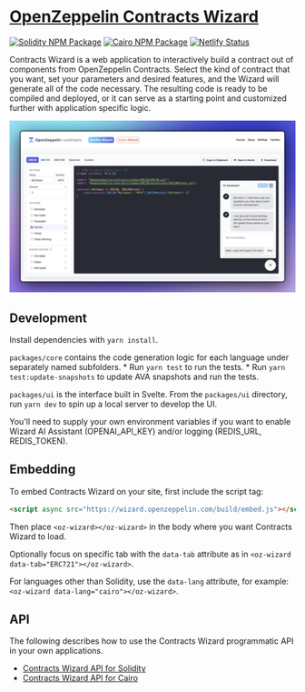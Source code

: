 # [OpenZeppelin Contracts Wizard](https://wizard.openzeppelin.com)

[![Solidity NPM Package](https://img.shields.io/npm/v/@openzeppelin/wizard?color=%234e5de4&label=%40openzeppelin%2Fwizard)](https://www.npmjs.com/package/@openzeppelin/wizard)
[![Cairo NPM Package](https://img.shields.io/npm/v/@openzeppelin/wizard-cairo?color=%23e55233&label=%40openzeppelin%2Fwizard-cairo)](https://www.npmjs.com/package/@openzeppelin/wizard-cairo)
[![Netlify Status](https://api.netlify.com/api/v1/badges/ca9b53e1-44eb-410d-aac7-31b2f5399b68/deploy-status)](https://app.netlify.com/sites/openzeppelin-contracts-wizard/deploys)

Contracts Wizard is a web application to interactively build a contract out of components from OpenZeppelin Contracts. Select the kind of contract that you want, set your parameters and desired features, and the Wizard will generate all of the code necessary. The resulting code is ready to be compiled and deployed, or it can serve as a starting point and customized further with application specific logic.

[![](./screenshot.png)](https://wizard.openzeppelin.com/)

## Development

Install dependencies with `yarn install`.

`packages/core` contains the code generation logic for each language under separately named subfolders.
    * Run `yarn test` to run the tests.
    * Run `yarn test:update-snapshots` to update AVA snapshots and run the tests.

`packages/ui` is the interface built in Svelte. From the `packages/ui` directory, run `yarn dev` to spin up a local server to develop the UI.

You'll need to supply your own environment variables if you want to enable Wizard AI Assistant (OPENAI_API_KEY) and/or logging (REDIS_URL, REDIS_TOKEN).

## Embedding

To embed Contracts Wizard on your site, first include the script tag:

```html
<script async src="https://wizard.openzeppelin.com/build/embed.js"></script>
```

Then place `<oz-wizard></oz-wizard>` in the body where you want Contracts Wizard to load.

Optionally focus on specific tab with the `data-tab` attribute as in `<oz-wizard data-tab="ERC721"></oz-wizard>`.

For languages other than Solidity, use the `data-lang` attribute, for example: `<oz-wizard data-lang="cairo"></oz-wizard>`.

## API

The following describes how to use the Contracts Wizard programmatic API in your own applications.

- [Contracts Wizard API for Solidity](packages/core/solidity/README.md)
- [Contracts Wizard API for Cairo](packages/core/cairo/README.md)
